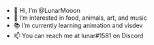 - 👋 Hi, I’m @LunarMooon
- 🖤 I’m interested in food, animals, art, and music
- 📚 I’m currently learning animation and visdev 
- 📫 You can reach me at lunar#1581 on Discord

<!---
LunarMooon/LunarMooon is a ✨ special ✨ repository because its `README.md` (this file) appears on your GitHub profile.
You can click the Preview link to take a look at your changes.
--->
